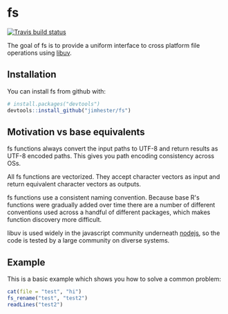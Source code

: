 # fs
[![Travis build status](https://travis-ci.org/jimhester/fs.svg?branch=master)](https://travis-ci.org/jimhester/fs)

The goal of fs is to provide a uniform interface to cross platform file operations using [libuv](http://libuv.org/).

## Installation

You can install fs from github with:


``` r
# install.packages("devtools")
devtools::install_github("jimhester/fs")
```

## Motivation vs base equivalents

fs functions always convert the input paths to UTF-8 and return results as
UTF-8 encoded paths. This gives you path encoding consistency across OSs.

All fs functions are vectorized. They accept character vectors as input and
return equivalent character vectors as outputs.

fs functions use a consistent naming convention. Because base R's functions
were gradually added over time there are a number of different conventions used
across a handful of different packages, which makes function discovery more
difficult.

libuv is used widely in the javascript community underneath
[nodejs](https://nodejs.org), so the code is tested by a large community on
diverse systems.

## Example

This is a basic example which shows you how to solve a common problem:

``` r
cat(file = "test", "hi")
fs_rename("test", "test2")
readLines("test2")
```
